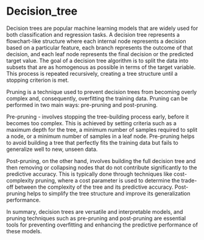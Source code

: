 # Decision_tree

Decision trees are popular machine learning models that are widely used for both classification and regression tasks. A decision tree represents a flowchart-like structure where each internal node represents a decision based on a particular feature, each branch represents the outcome of that decision, and each leaf node represents the final decision or the predicted target value. The goal of a decision tree algorithm is to split the data into subsets that are as homogenous as possible in terms of the target variable. This process is repeated recursively, creating a tree structure until a stopping criterion is met.

Pruning is a technique used to prevent decision trees from becoming overly complex and, consequently, overfitting the training data. Pruning can be performed in two main ways: pre-pruning and post-pruning.

Pre-pruning - involves stopping the tree-building process early, before it becomes too complex. This is achieved by setting criteria such as a maximum depth for the tree, a minimum number of samples required to split a node, or a minimum number of samples in a leaf node. Pre-pruning helps to avoid building a tree that perfectly fits the training data but fails to generalize well to new, unseen data.

Post-pruning, on the other hand, involves building the full decision tree and then removing or collapsing nodes that do not contribute significantly to the predictive accuracy. This is typically done through techniques like cost-complexity pruning, where a cost parameter is used to determine the trade-off between the complexity of the tree and its predictive accuracy. Post-pruning helps to simplify the tree structure and improve its generalization performance.

In summary, decision trees are versatile and interpretable models, and pruning techniques such as pre-pruning and post-pruning are essential tools for preventing overfitting and enhancing the predictive performance of these models.

